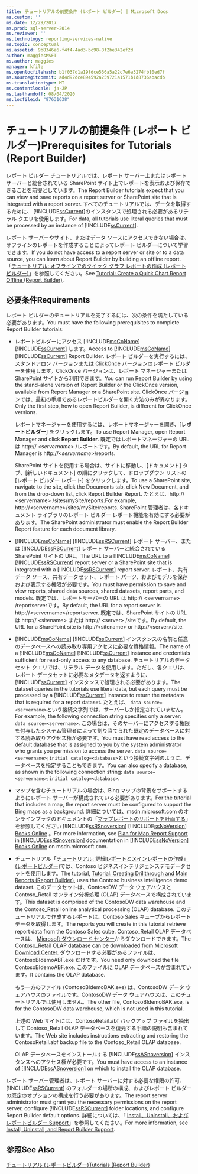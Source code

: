 ```yaml
---
title: チュートリアルの前提条件 (レポート ビルダー) | Microsoft Docs
ms.custom: ''
ms.date: 12/29/2017
ms.prod: sql-server-2014
ms.reviewer: ''
ms.technology: reporting-services-native
ms.topic: conceptual
ms.assetid: 9b8346a6-f4f4-4ad3-bc98-8f2be342ef2d
author: maggiesMSFT
ms.author: maggies
manager: kfile
ms.openlocfilehash: b1f037d1a19fdce566a5a22c7e6a3274fb10ed7f
ms.sourcegitcommit: ad4d92dce894592a259721a1571b1d8736abacdb
ms.translationtype: MT
ms.contentlocale: ja-JP
ms.lasthandoff: 08/04/2020
ms.locfileid: "87631638"
---
```

# <a name="prerequisites-for-tutorials-report-builder"></a><span data-ttu-id="0d44a-102">チュートリアルの前提条件 (レポート ビルダー)</span><span class="sxs-lookup"><span data-stu-id="0d44a-102">Prerequisites for Tutorials (Report Builder)</span></span>
  <span data-ttu-id="0d44a-103">レポート ビルダー チュートリアルでは、レポート サーバー上またはレポート サーバーと統合されている SharePoint サイト上でレポートを表示および保存できることを前提としています。</span><span class="sxs-lookup"><span data-stu-id="0d44a-103">The Report Builder tutorials expect that you can view and save reports on a report server or SharePoint site that is integrated with a report server.</span></span> <span data-ttu-id="0d44a-104">すべてのチュートリアルでは、データを取得するために、 [!INCLUDE[ssCurrent](../includes/sscurrent-md.md)]のインスタンスで処理される必要があるリテラル クエリを使用します。</span><span class="sxs-lookup"><span data-stu-id="0d44a-104">For data, all tutorials use literal queries that must be processed by an instance of [!INCLUDE[ssCurrent](../includes/sscurrent-md.md)].</span></span>  
  
 <span data-ttu-id="0d44a-105">レポート サーバーやサイト、またはデータ ソースにアクセスできない場合は、オフラインのレポートを作成することによってレポート ビルダーについて学習できます。</span><span class="sxs-lookup"><span data-stu-id="0d44a-105">If you do not have access to a report server or site or to a data source, you can learn about Report Builder by building an offline report.</span></span> <span data-ttu-id="0d44a-106">「[チュートリアル: オフラインでのクイック グラフ レポートの作成 &#40;レポート ビルダー&#41;](report-builder/tutorial-create-a-quick-chart-report-offline-report-builder.md)」を参照してください。</span><span class="sxs-lookup"><span data-stu-id="0d44a-106">See [Tutorial: Create a Quick Chart Report Offline &#40;Report Builder&#41;](report-builder/tutorial-create-a-quick-chart-report-offline-report-builder.md).</span></span>  
  
## <a name="requirements"></a><span data-ttu-id="0d44a-107">必要条件</span><span class="sxs-lookup"><span data-stu-id="0d44a-107">Requirements</span></span>  
 <span data-ttu-id="0d44a-108">レポート ビルダーのチュートリアルを完了するには、次の条件を満たしている必要があります。</span><span class="sxs-lookup"><span data-stu-id="0d44a-108">You must have the following prerequisites to complete Report Builder tutorials:</span></span>  
  
-   <span data-ttu-id="0d44a-109">レポートビルダーにアクセス [!INCLUDE[msCoName](../includes/msconame-md.md)] [!INCLUDE[ssCurrent](../includes/sscurrent-md.md)] します。</span><span class="sxs-lookup"><span data-stu-id="0d44a-109">Access to [!INCLUDE[msCoName](../includes/msconame-md.md)] [!INCLUDE[ssCurrent](../includes/sscurrent-md.md)] Report Builder.</span></span> <span data-ttu-id="0d44a-110">レポート ビルダーを実行するには、スタンドアロン バージョンまたは ClickOnce バージョンのレポート ビルダーを使用します。ClickOnce バージョンは、レポート マネージャーまたは SharePoint サイトから利用できます。</span><span class="sxs-lookup"><span data-stu-id="0d44a-110">You can run Report Builder by using the stand-alone version of Report Builder or the ClickOnce version, available from Report Manager or a SharePoint site.</span></span> <span data-ttu-id="0d44a-111">ClickOnce バージョンでは、最初の手順であるレポートビルダーを開く方法のみが異なります。</span><span class="sxs-lookup"><span data-stu-id="0d44a-111">Only the first step, how to open Report Builder, is different for ClickOnce versions.</span></span>  
  
     <span data-ttu-id="0d44a-112">レポートマネージャーを使用するには、レポートマネージャーを開き、[**レポートビルダー**] をクリックします。</span><span class="sxs-lookup"><span data-stu-id="0d44a-112">To use Report Manager, open Report Manager and click **Report Builder**.</span></span> <span data-ttu-id="0d44a-113">既定ではレポートマネージャーの URL は http:// \<*servername*> /レポートです。</span><span class="sxs-lookup"><span data-stu-id="0d44a-113">By default, the URL for Report Manager is http://\<*servername*>/reports.</span></span>  
  
     <span data-ttu-id="0d44a-114">SharePoint サイトを使用する場合は、サイトに移動し、[ドキュメント] タブ、[新しいドキュメント] の順にクリックして、ドロップダウン リストの [レポート ビルダー レポート] をクリックします。</span><span class="sxs-lookup"><span data-stu-id="0d44a-114">To use a SharePoint site, navigate to the site, click the Documents tab, click New Document, and from the drop-down list, click Report Builder Report.</span></span> <span data-ttu-id="0d44a-115">たとえば、http:// \<servername> /sites/mySite/reports.</span><span class="sxs-lookup"><span data-stu-id="0d44a-115">For example, http://\<servername>/sites/mySite/reports.</span></span> <span data-ttu-id="0d44a-116">SharePoint 管理者は、各ドキュメント ライブラリのレポート ビルダー レポート機能を有効にする必要があります。</span><span class="sxs-lookup"><span data-stu-id="0d44a-116">The SharePoint administrator must enable the Report Builder Report feature for each document library.</span></span>  
  
-   <span data-ttu-id="0d44a-117">[!INCLUDE[msCoName](../includes/msconame-md.md)] [!INCLUDE[ssRSCurrent](../includes/ssrscurrent-md.md)] レポート サーバー、または [!INCLUDE[ssRSCurrent](../includes/ssrscurrent-md.md)] レポート サーバーと統合されている SharePoint サイトの URL。</span><span class="sxs-lookup"><span data-stu-id="0d44a-117">The URL to a [!INCLUDE[msCoName](../includes/msconame-md.md)] [!INCLUDE[ssRSCurrent](../includes/ssrscurrent-md.md)] report server or a SharePoint site that is integrated with a [!INCLUDE[ssRSCurrent](../includes/ssrscurrent-md.md)] report server.</span></span> <span data-ttu-id="0d44a-118">レポート、共有データ ソース、共有データセット、レポート パーツ、およびモデルを保存および表示する権限が必要です。</span><span class="sxs-lookup"><span data-stu-id="0d44a-118">You must have permission to save and view reports, shared data sources, shared datasets, report parts, and models.</span></span> <span data-ttu-id="0d44a-119">既定では、レポートサーバーの URL は http:// \<servername> /reportserverです。</span><span class="sxs-lookup"><span data-stu-id="0d44a-119">By default, the URL for a report server is http://\<servername>/reportserver.</span></span> <span data-ttu-id="0d44a-120">既定では、SharePoint サイトの URL は http:// \<sitename> または http:// \<server> /siteです。</span><span class="sxs-lookup"><span data-stu-id="0d44a-120">By default, the URL for a SharePoint site is http://\<sitename> or http://\<server>/site.</span></span>  
  
-   <span data-ttu-id="0d44a-121">[!INCLUDE[msCoName](../includes/msconame-md.md)] [!INCLUDE[ssCurrent](../includes/sscurrent-md.md)] インスタンスの名前と任意のデータベースへの読み取り専用アクセスに必要な資格情報。</span><span class="sxs-lookup"><span data-stu-id="0d44a-121">The name of a [!INCLUDE[msCoName](../includes/msconame-md.md)] [!INCLUDE[ssCurrent](../includes/sscurrent-md.md)] instance and credentials sufficient for read-only access to any database.</span></span> <span data-ttu-id="0d44a-122">チュートリアルのデータセット クエリでは、リテラル データを使用します。ただし、各クエリは、レポート データセットに必要なメタデータを返すように、 [!INCLUDE[ssCurrent](../includes/sscurrent-md.md)] インスタンスで処理される必要があります。</span><span class="sxs-lookup"><span data-stu-id="0d44a-122">The dataset queries in the tutorials use literal data, but each query must be processed by a [!INCLUDE[ssCurrent](../includes/sscurrent-md.md)] instance to return the metadata that is required for a report dataset.</span></span> <span data-ttu-id="0d44a-123">たとえば、 `data source=<servername>`という接続文字列では、サーバーしか指定されていません。</span><span class="sxs-lookup"><span data-stu-id="0d44a-123">For example, the following connection string specifies only a server: `data source=<servername>`.</span></span> <span data-ttu-id="0d44a-124">この場合は、そのサーバーにアクセスする権限を付与したシステム管理者によって割り当てられた既定のデータベースに対する読み取りアクセス権が必要です。</span><span class="sxs-lookup"><span data-stu-id="0d44a-124">You must have read access to the default database that is assigned to you by the system administrator who grants you permission to access the server.</span></span> <span data-ttu-id="0d44a-125">`data source=<servername>;initial catalog=<database>`という接続文字列のように、データベースを指定することもできます。</span><span class="sxs-lookup"><span data-stu-id="0d44a-125">You can also specify a database, as shown in the following connection string: `data source=<servername>;initial catalog=<database>`.</span></span>  
  
-   <span data-ttu-id="0d44a-126">マップを含むチュートリアルの場合は、Bing マップの背景をサポートするようにレポート サーバーが構成されている必要があります。</span><span class="sxs-lookup"><span data-stu-id="0d44a-126">For the tutorial that includes a map, the report server must be configured to support the Bing maps as a background.</span></span> <span data-ttu-id="0d44a-127">詳細については、msdn.microsoft.com のオンラインブックのドキュメントの「[マップレポートのサポートを計画する](plan-for-map-report-support.md)」を参照してください [!INCLUDE[ssRSnoversion](../includes/ssrsnoversion-md.md)] [!INCLUDE[ssNoVersion](../includes/ssnoversion-md.md)] [Books Online](https://go.microsoft.com/fwlink/?LinkId=154888) 。</span><span class="sxs-lookup"><span data-stu-id="0d44a-127">For more information, see [Plan for Map Report Support](plan-for-map-report-support.md) in [!INCLUDE[ssRSnoversion](../includes/ssrsnoversion-md.md)] documentation in [!INCLUDE[ssNoVersion](../includes/ssnoversion-md.md)] [Books Online](https://go.microsoft.com/fwlink/?LinkId=154888) on msdn.microsoft.com.</span></span>  
  
-   <span data-ttu-id="0d44a-128">チュートリアル「[チュートリアル: 詳細レポートとメインレポートの作成」 &#40;レポートビルダー&#41;](tutorial-creating-drillthrough-and-main-reports-report-builder.md)では、Contoso ビジネスインテリジェンスデモデータセットを使用します。</span><span class="sxs-lookup"><span data-stu-id="0d44a-128">The tutorial, [Tutorial: Creating Drillthrough and Main Reports &#40;Report Builder&#41;](tutorial-creating-drillthrough-and-main-reports-report-builder.md), uses the Contoso business intelligence demo dataset.</span></span> <span data-ttu-id="0d44a-129">このデータセットは、ContosoDW データ ウェアハウスと Contoso_Retail オンライン分析処理 (OLAP) データベースで構成されています。</span><span class="sxs-lookup"><span data-stu-id="0d44a-129">This dataset is comprised of the ContosoDW data warehouse and the Contoso_Retail online analytical processing (OLAP) database.</span></span> <span data-ttu-id="0d44a-130">このチュートリアルで作成するレポートは、Contoso Sales キューブからレポート データを取得します。</span><span class="sxs-lookup"><span data-stu-id="0d44a-130">The reports you will create in this tutorial retrieve report data from the Contoso Sales cube.</span></span> <span data-ttu-id="0d44a-131">Contoso_Retail OLAP データベースは、 [Microsoft ダウンロード センター](https://www.microsoft.com/download/details.aspx?id=18279)からダウンロードできます。</span><span class="sxs-lookup"><span data-stu-id="0d44a-131">The Contoso_Retail OLAP database can be downloaded from [Microsoft Download Center](https://www.microsoft.com/download/details.aspx?id=18279).</span></span> <span data-ttu-id="0d44a-132">ダウンロードする必要があるファイルは、ContosoBIdemoABF.exe だけです。</span><span class="sxs-lookup"><span data-stu-id="0d44a-132">You need only download the file ContosoBIdemoABF.exe.</span></span> <span data-ttu-id="0d44a-133">このファイルに OLAP データベースが含まれています。</span><span class="sxs-lookup"><span data-stu-id="0d44a-133">It contains the OLAP database.</span></span>  
  
     <span data-ttu-id="0d44a-134">もう一方のファイル (ContosoBIdemoBAK.exe) は、ContosoDW データ ウェアハウスのファイルです。ContosoDW データ ウェアハウスは、このチュートリアルでは使用しません。</span><span class="sxs-lookup"><span data-stu-id="0d44a-134">The other file, ContosoBIdemoBAK.exe, is for the ContosoDW data warehouse, which is not used in this tutorial.</span></span>  
  
     <span data-ttu-id="0d44a-135">上述の Web サイトには、ContosoRetail.abf バックアップ ファイルを抽出して Contoso_Retail OLAP データベースを復元する手順の説明も含まれています。</span><span class="sxs-lookup"><span data-stu-id="0d44a-135">The Web site includes instructions extracting and restoring the ContosoRetail.abf backup file to the Contoso_Retail OLAP database.</span></span>  
  
     <span data-ttu-id="0d44a-136">OLAP データベースをインストールする [!INCLUDE[ssASnoversion](../includes/ssasnoversion-md.md)] インスタンスへのアクセス権が必要です。</span><span class="sxs-lookup"><span data-stu-id="0d44a-136">You must have access to an instance of [!INCLUDE[ssASnoversion](../includes/ssasnoversion-md.md)] on which to install the OLAP database.</span></span>  
  
 <span data-ttu-id="0d44a-137">レポート サーバー管理者は、レポート サーバーに対する必要な権限の許可、 [!INCLUDE[ssRSCurrent](../includes/ssrscurrent-md.md)] のフォルダーの場所の構成、およびレポート ビルダーの既定のオプションの構成を行う必要があります。</span><span class="sxs-lookup"><span data-stu-id="0d44a-137">The report server administrator must grant you the necessary permissions on the report server, configure [!INCLUDE[ssRSCurrent](../includes/ssrscurrent-md.md)] folder locations, and configure Report Builder default options.</span></span> <span data-ttu-id="0d44a-138">詳細については、「 [Install、Uninstall、およびレポートビルダー Support](install-uninstall-and-report-builder-support.md)」を参照してください。</span><span class="sxs-lookup"><span data-stu-id="0d44a-138">For more information, see [Install, Uninstall, and Report Builder Support](install-uninstall-and-report-builder-support.md).</span></span>  
  
## <a name="see-also"></a><span data-ttu-id="0d44a-139">参照</span><span class="sxs-lookup"><span data-stu-id="0d44a-139">See Also</span></span>  
 [<span data-ttu-id="0d44a-140">チュートリアル &#40;レポートビルダー&#41;</span><span class="sxs-lookup"><span data-stu-id="0d44a-140">Tutorials &#40;Report Builder&#41;</span></span>](report-builder-tutorials.md)  
  
  
